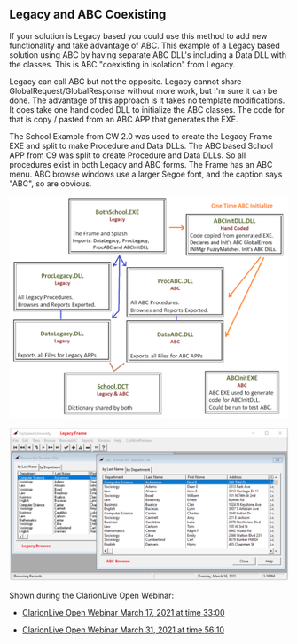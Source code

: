 ## Legacy and ABC Coexisting

If your solution is Legacy based you could use this method to add new functionality and take advantage of ABC.
 This example of a Legacy based solution using ABC by having separate ABC DLL's including a Data DLL with the classes.
 This is ABC "coexisting in isolation" from Legacy. 

Legacy can call ABC but not the opposite. Legacy cannot share GlobalRequest/GlobalResponse without more work,
 but I'm sure it can be done. The advantage of this approach is it takes no template modifications.
  It does take one hand coded DLL to initialize the ABC classes. The code for that is copy / pasted
   from an ABC APP that generates the EXE.

The School Example from CW 2.0 was used to create the Legacy Frame EXE and split to make Procedure and Data DLLs.
 The ABC based School APP from C9 was split to create Procedure and Data DLLs.
  So all procedures exist in both Legacy and ABC forms. The Frame has an ABC menu.
   ABC browse windows use a larger Segoe font, and the caption says "ABC", so are obvious.

![diagram](images/readme1.png)

![cap](images/readme2.png)

Shown during the ClarionLive Open Webinar:

  * [ClarionLive Open Webinar March 17, 2021 at time 33:00](https://www.youtube.com/watch?v=SX3OJWlGoxs&t=33m00s)
  
  * [ClarionLive Open Webinar March 31, 2021 at time 56:10](https://www.youtube.com/watch?v=l5933Tuq4UI&t=56m10s)
